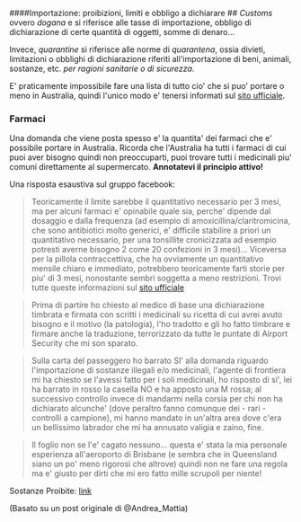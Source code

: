 ####Importazione: proibizioni, limiti e obbligo a dichiarare ##
*Customs* ovvero *dogana*  e si riferisce alle tasse di importazione, obbligo di dichiarazione di certe quantità di oggetti, somme di denaro...

Invece, *quarantine* si riferisce alle norme di *quarantena*, ossia divieti, limitazioni o obblighi di dichiarazione riferiti all'importazione di beni, animali, sostanze, etc. *per ragioni sanitarie o di sicurezza*.

E' praticamente impossibile fare una lista di tutto cio' che si puo' portare o meno in Australia, quindi l'unico modo e' tenersi informati sul [sito ufficiale](http://www.australia.gov.au/topics/tourism-and-travel/customs-and-quarantine).

### Farmaci
Una domanda che viene posta spesso e' la quantita' dei farmaci che e' possibile portare in Australia. Ricorda che l'Australia ha tutti i farmaci di cui puoi aver bisogno quindi non preoccuparti, puoi trovare tutti i medicinali piu' comuni direttamente al supermercato. **Annotatevi il principio attivo!**

Una risposta esaustiva sul gruppo facebook:

>Teoricamente il limite sarebbe il quantitativo necessario per 3 mesi, ma per alcuni farmaci e' opinabile quale sia, perche' dipende dal dosaggio e dalla frequenza (ad esempio di amoxicillina/claritromicina, che sono antibiotici molto generici, e' difficile stabilire a priori un quantitativo necessario, per una tonsillite cronicizzata ad esempio potresti averne bisogno 2 come 20 confezioni in 3 mesi)... Viceversa per la pillola contraccettiva, che ha ovviamente un quantitativo mensile chiaro e immediato, potrebbero teoricamente farti storie per piu' di 3 mesi, nonostante sembri soggetta a meno restrizioni. Trovi tutte queste informazioni sul [sito ufficiale]( https://www.tga.gov.au/entering-australia)

>Prima di partire ho chiesto al medico di base una dichiarazione timbrata e firmata con scritti i medicinali su ricetta di cui avrei avuto bisogno e il motivo (la patologia), l'ho tradotto e gli ho fatto timbrare e firmare anche la traduzione, terrorizzato da tutte le puntate di Airport Security che mi son sparato. 

>Sulla carta del passeggero ho barrato SI' alla domanda riguardo l'importazione di sostanze illegali e/o medicinali, l'agente di frontiera mi ha chiesto se l'avessi fatto per i soli medicinali, ho risposto di si', lei ha barrato in rosso la casella NO e ha apposto una M rossa; al successivo controllo invece di mandarmi nella corsia per chi non ha dichiarato alcunche' (dove peraltro fanno comunque dei - rari - controlli a campione), mi hanno mandato in un'altra area dove c'era un bellissimo labrador che mi ha annusato valigia e zaino, fine. 

> Il foglio non se l'e' cagato nessuno... questa e' stata la mia personale esperienza all'aeroporto di Brisbane (e sembra che in Queensland siano un po' meno rigorosi che altrove) quindi non ne fare una regola ma e' giusto per dirti che mi ero fatto mille scrupoli per niente!

Sostanze Proibite: [link](https://www.tga.gov.au/list-prohibited-substances)

(Basato su un post originale di @Andrea_Mattia)
